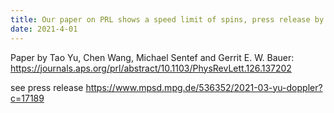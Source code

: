 ```yaml
---
title: Our paper on PRL shows a speed limit of spins, press release by Max Planck Institute for the Structure and Dynamics of Matter
date: 2021-4-01
---
```


Paper by Tao Yu, Chen Wang, Michael Sentef and Gerrit E. W. Bauer: https://journals.aps.org/prl/abstract/10.1103/PhysRevLett.126.137202 

<!--more-->

see press release  https://www.mpsd.mpg.de/536352/2021-03-yu-doppler?c=17189
